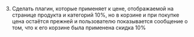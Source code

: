3) Сделать плагин, которые применяет к цене, отображаемой на странице продукта и категорий 10%, но в корзине и при покупке цена остаётся прежней и пользователю показывается сообщение о том, что к его корзине была применена скидка 10%